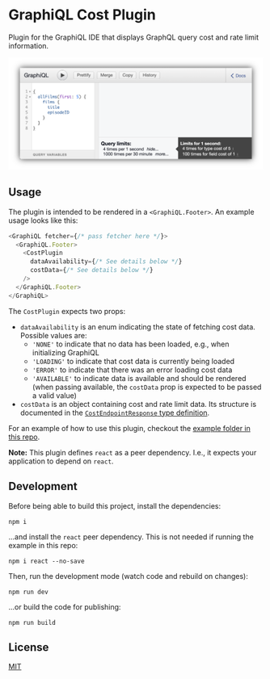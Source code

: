 # GraphiQL Cost Plugin
Plugin for the GraphiQL IDE that displays GraphQL query cost and rate limit information.

<p align="center">
<img width="600" src="docs/graphiql_cost_plugin.png">
</p>

## Usage
The plugin is intended to be rendered in a `<GraphiQL.Footer>`. An example usage looks like this:

```javascript
<GraphiQL fetcher={/* pass fetcher here */}>
  <GraphiQL.Footer>
    <CostPlugin
      dataAvailability={/* See details below */}
      costData={/* See details below */}
    />
  </GraphiQL.Footer>
</GraphiQL>
```

The `CostPlugin` expects two props:

* `dataAvailability` is an enum indicating the state of fetching cost data. Possible values are:
  * `'NONE'` to indicate that no data has been loaded, e.g., when initializing GraphiQL
  * `'LOADING'` to indicate that cost data is currently being loaded
  * `'ERROR'` to indicate that there was an error loading cost data
  * `'AVAILABLE'` to indicate data is available and should be rendered (when passing available, the `costData` prop is expected to be passed a valid value)
* `costData` is an object containing cost and rate limit data. Its structure is documented in the [`CostEndpointResponse` type definition](src/types.ts).

For an example of how to use this plugin, checkout the [example folder in this repo](example/).

**Note:** This plugin defines `react` as a peer dependency. I.e., it expects your application to depend on `react`.


## Development
Before being able to build this project, install the dependencies:

```
npm i
```

...and install the `react` peer dependency. This is not needed if running the example in this repo:

```
npm i react --no-save
```

Then, run the development mode (watch code and rebuild on changes):

```
npm run dev
```


...or build the code for publishing:

```
npm run build
```

## License

[MIT](./LICENSE.md)
